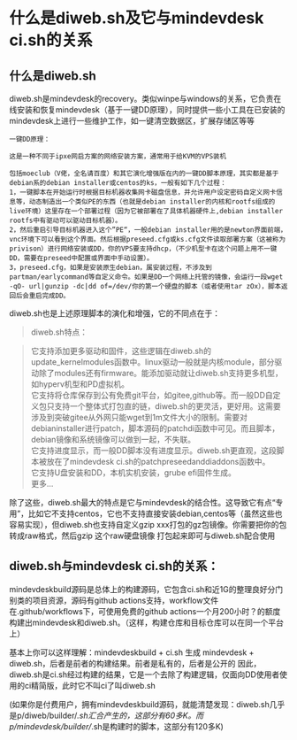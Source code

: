 

什么是diweb.sh及它与mindevdesk ci.sh的关系
=============


什么是diweb.sh
-------


diweb.sh是mindevdesk的recovery。类似winpe与windows的关系，它负责在线安装和恢复mindevdesk（基于一键DD原理），同时提供一些小工具在已安装的mindevdesk上进行一些维护工作，如一键清空数据区，扩展存储区等等

```
一键DD原理：

这是一种不同于ipxe网启方案的网络安装方案，通常用于给KVM的VPS装机

包括moeclub（V佬，全名请百度）和其它演化增强版在内的一键DD脚本原理，其实都是基于debian系的debian installer或centos的ks，一般有如下几个过程：
1，一键脚本在开始运行时根据目标机器收集网卡磁盘信息，并允许用户设定密码自定义网卡信息等，动态制造出一个类似PE的东西（也就是debian installer的内核和rootfs组成的live环境）这里存在一个部署过程（因为它被部署在了具体机器硬件上,debian installer rootfs中有驱动可以驱动目标机器）。  
2，然后重启引导目标机器进入这个”PE“，一般debian installer用的是newton界面前端，vnc环境下可以看到这个界面。然后根据preseed.cfg或ks.cfg文件读取部署方案（这被称为privison）进行网络安装或DD，你的VPS要支持dhcp，（不少机型卡在这个问题上用不一键DD，需要在preseed中配置或界面中手动设置）。  
3，preseed.cfg，如果是安装原生debian，属安装过程，不涉及到partman/earlycommand等自定义命令。如果是DD一个网络上托管的镜像，会运行一段wget -qO- url|gunzip -dc|dd of=/dev/你的第一个硬盘的脚本（或者使用tar zOx），脚本返回后会重启完成DD。  
```

diweb.sh也是上述原理脚本的演化和增强，它的不同点在于：

> diweb.sh特点：

> 它支持添加更多驱动和固件，这些逻辑在diweb.sh的update_kernelmodules函数中。linux驱动一般就是内核module，部分驱动除了modules还有firmware。能添加驱动就让diweb.sh支持更多机型，如hyperv机型和PD虚拟机。  
> 它支持将仓库保存到公有免费git平台，如gitee,github等。而一般DD自定义包只支持一个整体式打包直的链，diweb.sh的更灵活，更好用。这需要涉及到突破gitee从外网只能wget到1m文件大小的限制。需要对debianinstaller进行patch，脚本源码的patchdi函数中可见。而且脚本，debian镜像和系统镜像可以做到一起，不失联。  
> 它支持进度显示，而一般DD脚本没有进度显示。diweb.sh更直观，这段脚本被放在了mindevdesk ci.sh的patchpreseedanddiaddons函数中。  
> 它支持U盘安装和DD，本机实机安装，grube efi固件生成。  
> 更多...  

除了这些，diweb.sh最大的特点是它与mindevdesk的结合性。这导致它有点“专用”，比如它不支持centos，它也不支持直接安装debian,centos等（虽然这些也容易实现），但diweb.sh也支持自定义gzip xxx打包的gz包镜像。你需要把你的包转成raw格式，然后gzip 这个raw硬盘镜像 打包起来即可与diweb.sh配合使用

diweb.sh与mindevdesk ci.sh的关系：
-------

mindevdeskbuild源码是总体上的构建源码，它包含ci.sh和近1G的整理良好分门别类的项目资源，源码有github actions支持，workflow文件在.github/workflows下，可使用免费的github actions一个月200小时？的额度构建出mindevdesk和diweb.sh。（这样，构建仓库和目标仓库可以在同一个平台上）

基本上你可以这样理解：mindevdeskbuild + ci.sh 生成 mindevdesk + diweb.sh，后者是前者的构建结果。前者是私有的，后者是公开的
因此，diweb.sh是ci.sh经过构建的结果，它是一个去除了构建逻辑，仅面向DD使用者使用的ci精简版，此时它不叫ci了叫diweb.sh

(如果你是付费用户，拥有mindevdeskbuild源码，就能清楚发现：diweb.sh几乎是p/diweb/builder/*.sh汇合产生的，这部分有60多K。而p/mindevdesk/builder/*.sh是构建时的脚本，这部分有120多K)









